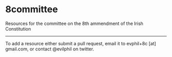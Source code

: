 # 8committee
Resources for the committee on the 8th ammendment of the Irish Constitution

---
To add a resource either submit a pull request, email it to evphil+8c [at] gmail.com, or contact @evilphil on twitter.

